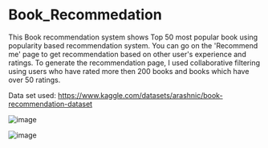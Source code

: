 # Book_Recommedation
This Book recommendation system shows Top 50 most popular book using popularity based recommendation system. 
You can go on the 'Recommend me' page to get recommendation based on other user's experience and ratings. 
To generate the recommendation page, I used collaborative filtering using users who have rated more then 200 books and books which have over 50 ratings. 

Data set used: https://www.kaggle.com/datasets/arashnic/book-recommendation-dataset

![image](https://github.com/asharma-02/Book_Recommedation/assets/79147161/a19f3eba-193a-4f1f-8430-9a32537524ad)


![image](https://github.com/asharma-02/Book_Recommedation/assets/79147161/3b2a0d69-bb4c-41f2-a13e-26022667f5fb)


